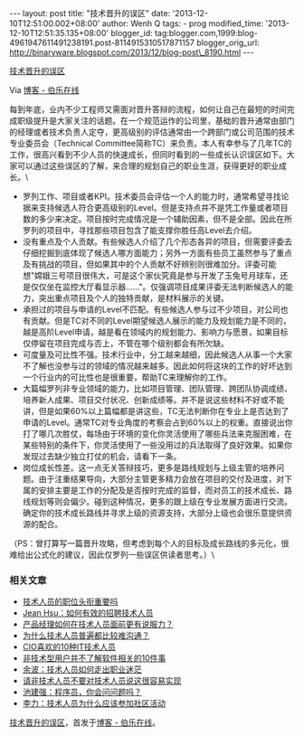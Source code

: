 --- layout: post title: "技术晋升的误区" date:
'2013-12-10T12:51:00.002+08:00' author: Wenh Q tags: - prog
modified\_time: '2013-12-10T12:51:35.135+08:00' blogger\_id:
tag:blogger.com,1999:blog-4961947611491238191.post-8114915310517871157
blogger\_orig\_url:
http://binaryware.blogspot.com/2013/12/blog-post\_8190.html ---

[技术晋升的误区](http://blog.jobbole.com/53084/)

Via [博客 - 伯乐在线](http://blog.jobbole.com/)

每到年底，业内不少工程师又需面对晋升答辩的流程，如何让自己在最短的时间完成职级提升是大家关注的话题。在一个规范运作的公司里，基础的晋升通常由部门的经理或者技术负责人定夺，更高级别的评估通常由一个跨部门或公司范围的技术专业委员会（Technical
Committee简称TC）来负责。本人有幸参与了几年TC的工作，很高兴看到不少人员的快速成长，但同时看到的一些成长认识误区如下。大家可以通过这些误区的了解，来合理的规划自己的职业生涯，获得更好的职业成长。\

-   罗列工作、项目或者KPI。技术委员会评估一个人的能力时，通常希望寻找论据来支持候选人符合更高级别的Level。但是支持点并不是凭工作量或者项目数的多少来决定。项目按时完成情况是一个辅助因素，但不是全部。因此在所罗列的项目中，寻找那些项目包含了能支撑你胜任高Level去介绍。
-   没有重点及个人贡献。有些候选人介绍了几个形态各异的项目，但需要评委去仔细挖掘到底体现了候选人哪方面能力；另外一方面有些员工虽然参与了重点及有挑战的项目，但如果其中的个人贡献不好辨别则很难加分。评委可能想"嫦娥三号项目很伟大，可是这个家伙究竟是参与开发了玉兔号月球车，还是仅仅坐在监控大厅看显示器……"。仅强调项目成果评委无法判断候选人的能力，突出重点项目及个人的独特贡献，是材料展示的关键。
-   承担过的项目与申请的Level不匹配。有些候选人参与过不少项目，对公司也有贡献。但是TC对不同的Level期望候选人展示的能力及规划能力是不同的，越是高阶Level申请，越是看在领域内的规划能力、影响力与愿景，如果目标仅停留在项目完成与否上，不管在哪个级别都会有所欠缺。
-   可度量及可比性不强。技术行业中，分工越来越细，因此候选人从事一个大家不了解也没参与过的领域的情况越来越多。因此如何将这块的工作的好坏达到一个行业内的可比性也是很重要，帮助TC来理解你的工作。
-   大篇幅罗列非专业领域的能力，比如项目管理、团队管理、跨团队协调成绩、培养新人成果、项目交付状况、创新成绩等。并不是说这些材料不好或不能讲，但是如果60%以上篇幅都是讲这些，TC无法判断你在专业上是否达到了申请的Level。通常TC对专业角度的考察会占到60%以上的权重。直接说出你打了哪几次胜仗，每场由于环境的变化你灵活使用了哪些兵法来克服困难，在某些特别的条件下，你灵活使用了一些没用过的兵法取得了良好效果。如果你发现过去缺少独立打仗的机会，请看下一条。
-   岗位成长性差。这一点无关答辩技巧，更多是路线规划与上级主管的培养问题。由于注重结果导向，大部分主管更多精力会放在项目的交付及进度，对下属的安排主要是工作的分配及是否按时完成的监督，而对员工的技术成长、路线规划等则会偏少。碰到这种情况，更多的跟上级在专业发展方面进行交流。确定你的技术成长路线并寻求上级的资源支持，大部分上级也会很乐意提供资源的配合。

（PS：曾打算写一篇晋升攻略，但考虑到每个人的目标及成长路线的多元化，很难给出公式化的建议，因此仅罗列一些误区供读者思考。）\

### 相关文章

-   [技术人员的职位头衔重要吗](http://blog.jobbole.com/50902/)
-   [Jean Hsu：如何有效的招聘技术人员](http://blog.jobbole.com/1429/)
-   [产品经理如何在技术人员面前更有说服力？](http://blog.jobbole.com/31905/)
-   [为什么技术人员普遍都比较难沟通？](http://blog.jobbole.com/26092/)
-   [CIO喜欢的10种IT技术人员](http://blog.jobbole.com/913/)
-   [非技术型用户并不了解软件相关的10件事](http://blog.jobbole.com/379/)
-   [余波：技术人员如何走出职业迷茫](http://blog.jobbole.com/413/)
-   [请非技术人员不要对技术人员说这很容易实现](http://blog.jobbole.com/18997/)
-   [池建强：程序员，你会问问题吗？](http://blog.jobbole.com/28722/)
-   [李力：技术人员为什么应该参加社区活动](http://blog.jobbole.com/20719/)

[技术晋升的误区](http://blog.jobbole.com/53084/)，首发于[博客 -
伯乐在线](http://blog.jobbole.com/)。
